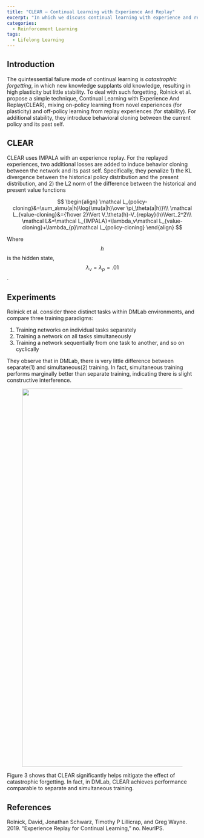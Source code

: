 ```yaml
---
title: "CLEAR — Continual Learning with Experience And Replay"
excerpt: "In which we discuss continual learning with experience and replay, a simple method preventing catastrophic forgetting and improve stability of learning."
categories:
  - Reinforcement Learning
tags:
  - Lifelong Learning
---
```


## Introduction

The quintessential failure mode of continual learning is *catastrophic forgetting*, in which new knowledge supplants old knowledge, resulting in high plasticity but little stability. To deal with such forgetting, Rolnick et al. propose a simple technique, Continual Learning with Experience And Replay(CLEAR), mixing on-policy learning from novel experiences (for plasticity) and off-policy learning from replay experiences (for stability). For additional stability, they introduce behavioral cloning between the current policy and its past self. 

## CLEAR

CLEAR uses IMPALA with an experience replay. For the replayed experiences, two additional losses are added to induce behavior cloning between the network and its past self. Specifically, they penalize 1) the KL divergence between the historical policy distribution and the present distribution, and 2) the L2 norm of the difference between the historical and present value functions

$$
\begin{align}
\mathcal L_{policy-cloning}&=\sum_a\mu(a|h)\log{\mu(a|h)\over \pi_\theta(a|h)}\\\
\mathcal L_{value-cloning}&={1\over 2}\Vert V_\theta(h)-V_{replay}(h)\Vert_2^2\\\
\mathcal L&=\mathcal L_{IMPALA}+\lambda_v\mathcal L_{value-cloning}+\lambda_{p}\mathcal L_{policy-cloning}
\end{align}
$$

Where $$h$$ is the hidden state, $$\lambda_v=\lambda_p=.01$$ .

## Experiments

Rolnick et al. consider three distinct tasks within DMLab environments, and compare three training paradigms:

1. Training networks on individual tasks separately
2. Training a network on all tasks simultaneously
3. Training a network sequentially from one task to another, and so on cyclically

They observe that in DMLab, there is very little difference between separate(1) and simultaneous(2) training. In fact, simultaneous training performs marginally better than separate training, indicating there is slight constructive interference.

<figure>
  <img src="{{ '/images/lieflong/CLEAR-Figure-3.png' | absolute_url }}" alt="" width="1000">
  <figcaption></figcaption>
  <style>
    figure figcaption {
    text-align: center;
    }
  </style>
</figure>

Figure 3 shows that CLEAR significantly helps mitigate the effect of catastrophic forgetting. In fact, in DMLab, CLEAR achieves performance comparable to separate and simultaneous training.

## References

Rolnick, David, Jonathan Schwarz, Timothy P Lillicrap, and Greg Wayne. 2019. “Experience Replay for Continual Learning,” no. NeurIPS.